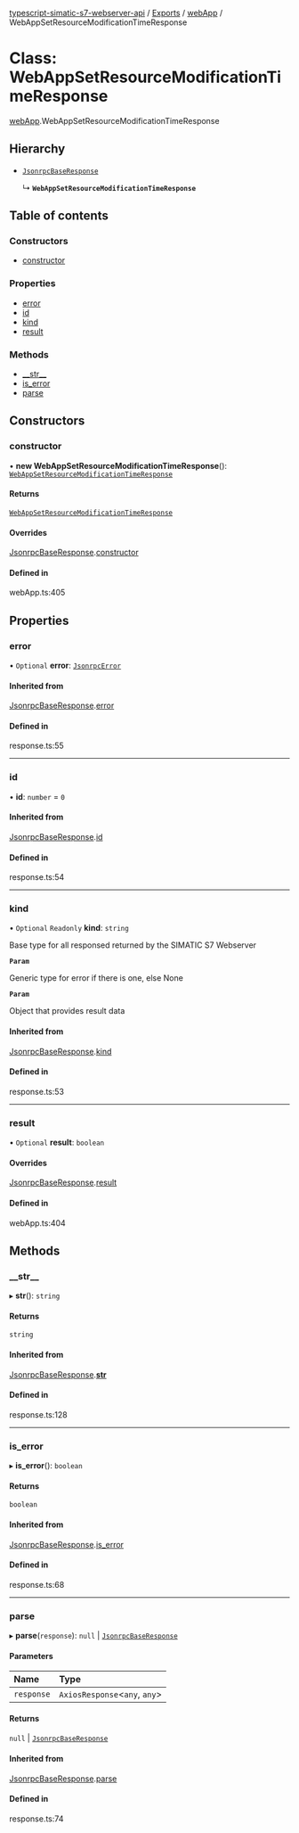 [typescript-simatic-s7-webserver-api](../README.md) / [Exports](../modules.md) / [webApp](../modules/webApp.md) / WebAppSetResourceModificationTimeResponse

# Class: WebAppSetResourceModificationTimeResponse

[webApp](../modules/webApp.md).WebAppSetResourceModificationTimeResponse

## Hierarchy

- [`JsonrpcBaseResponse`](response.JsonrpcBaseResponse.md)

  ↳ **`WebAppSetResourceModificationTimeResponse`**

## Table of contents

### Constructors

- [constructor](webApp.WebAppSetResourceModificationTimeResponse.md#constructor)

### Properties

- [error](webApp.WebAppSetResourceModificationTimeResponse.md#error)
- [id](webApp.WebAppSetResourceModificationTimeResponse.md#id)
- [kind](webApp.WebAppSetResourceModificationTimeResponse.md#kind)
- [result](webApp.WebAppSetResourceModificationTimeResponse.md#result)

### Methods

- [\_\_str\_\_](webApp.WebAppSetResourceModificationTimeResponse.md#__str__)
- [is\_error](webApp.WebAppSetResourceModificationTimeResponse.md#is_error)
- [parse](webApp.WebAppSetResourceModificationTimeResponse.md#parse)

## Constructors

### constructor

• **new WebAppSetResourceModificationTimeResponse**(): [`WebAppSetResourceModificationTimeResponse`](webApp.WebAppSetResourceModificationTimeResponse.md)

#### Returns

[`WebAppSetResourceModificationTimeResponse`](webApp.WebAppSetResourceModificationTimeResponse.md)

#### Overrides

[JsonrpcBaseResponse](response.JsonrpcBaseResponse.md).[constructor](response.JsonrpcBaseResponse.md#constructor)

#### Defined in

webApp.ts:405

## Properties

### error

• `Optional` **error**: [`JsonrpcError`](response.JsonrpcError.md)

#### Inherited from

[JsonrpcBaseResponse](response.JsonrpcBaseResponse.md).[error](response.JsonrpcBaseResponse.md#error)

#### Defined in

response.ts:55

___

### id

• **id**: `number` = `0`

#### Inherited from

[JsonrpcBaseResponse](response.JsonrpcBaseResponse.md).[id](response.JsonrpcBaseResponse.md#id)

#### Defined in

response.ts:54

___

### kind

• `Optional` `Readonly` **kind**: `string`

Base type for all responsed returned by the SIMATIC S7 Webserver

**`Param`**

Generic type for error if there is one, else None

**`Param`**

Object that provides result data

#### Inherited from

[JsonrpcBaseResponse](response.JsonrpcBaseResponse.md).[kind](response.JsonrpcBaseResponse.md#kind)

#### Defined in

response.ts:53

___

### result

• `Optional` **result**: `boolean`

#### Overrides

[JsonrpcBaseResponse](response.JsonrpcBaseResponse.md).[result](response.JsonrpcBaseResponse.md#result)

#### Defined in

webApp.ts:404

## Methods

### \_\_str\_\_

▸ **__str__**(): `string`

#### Returns

`string`

#### Inherited from

[JsonrpcBaseResponse](response.JsonrpcBaseResponse.md).[__str__](response.JsonrpcBaseResponse.md#__str__)

#### Defined in

response.ts:128

___

### is\_error

▸ **is_error**(): `boolean`

#### Returns

`boolean`

#### Inherited from

[JsonrpcBaseResponse](response.JsonrpcBaseResponse.md).[is_error](response.JsonrpcBaseResponse.md#is_error)

#### Defined in

response.ts:68

___

### parse

▸ **parse**(`response`): ``null`` \| [`JsonrpcBaseResponse`](response.JsonrpcBaseResponse.md)

#### Parameters

| Name | Type |
| :------ | :------ |
| `response` | `AxiosResponse`\<`any`, `any`\> |

#### Returns

``null`` \| [`JsonrpcBaseResponse`](response.JsonrpcBaseResponse.md)

#### Inherited from

[JsonrpcBaseResponse](response.JsonrpcBaseResponse.md).[parse](response.JsonrpcBaseResponse.md#parse)

#### Defined in

response.ts:74
